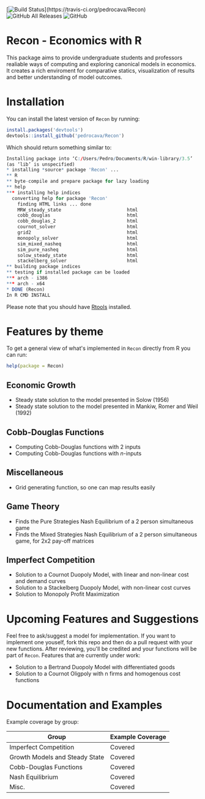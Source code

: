 [![Build Status](https://travis-ci.org/pedrocava/Recon.svg?branch=master?)](https://travis-ci.org/pedrocava/Recon)
![GitHub All Releases](https://img.shields.io/github/downloads/pedrocava/Recon/total.svg?style=for-the-badge)
![GitHub](https://img.shields.io/github/license/pedrocava/Recon.svg?style=for-the-badge)

# Recon - Economics with R

This package aims to provide undergraduate students and professors realiable ways of computing and exploring canonical models in economics. It creates a rich enviroment for comparative statics, visualization of results and better understanding of model outcomes.

# Installation

You can install the latest version of ``Recon`` by running:

``` r
install.packages('devtools')
devtools::install_github('pedrocava/Recon')
```

Which should return something similar to:

``` r
Installing package into ‘C:/Users/Pedro/Documents/R/win-library/3.5’
(as ‘lib’ is unspecified)
* installing *source* package 'Recon' ...
** R
** byte-compile and prepare package for lazy loading
** help
*** installing help indices
  converting help for package 'Recon'
    finding HTML links ... done
    MRW_steady_state                        html  
    cobb_douglas                            html  
    cobb_douglas_2                          html  
    cournot_solver                          html  
    grid2                                   html  
    monopoly_solver                         html  
    sim_mixed_nasheq                        html  
    sim_pure_nasheq                         html  
    solow_steady_state                      html  
    stackelberg_solver                      html  
** building package indices
** testing if installed package can be loaded
*** arch - i386
*** arch - x64
* DONE (Recon)
In R CMD INSTALL
```

Please note that you should have [Rtools](http://cran.r-project.org/bin/windows/Rtools/) installed. 

# Features by theme

To get a general view of what's implemented in ``Recon`` directly from R you can run:

``` r
help(package = Recon)
```

## Economic Growth

* Steady state solution to the model presented in Solow (1956)
* Steady state solution to the model presented in Mankiw, Romer and Weil (1992)

## Cobb-Douglas Functions

* Computing Cobb-Douglas functions with 2 inputs
* Computing Cobb-Douglas functions with $n$-inputs

## Miscellaneous
* Grid generating function, so one can map results easily

## Game Theory
* Finds the Pure Strategies Nash Equilibrium of a 2 person simultaneous game 
* Finds the Mixed Strategies Nash Equilibrium of a 2 person simultaneous game, for 2x2 pay-off
matrices

## Imperfect Competition
* Solution to a Cournot Duopoly Model, with linear and non-linear cost and demand curves
* Solution to a Stackelberg Duopoly Model, with non-linear cost curves
* Solution to Monopoly Profit Maximization 


# Upcoming Features and Suggestions

Feel free to ask/suggest a model for implementation. If you want to implement one youself, fork this repo and then do a pull request with your new functions. After reviewing, you'll be credited and your functions will be part of ``Recon``. Features that are currently under work:

* Solution to a Bertrand Duopoly Model with differentiated goods
* Solution to a Cournot Oligpoly with n firms and homogenous cost functions

# Documentation and Examples

Example coverage by group:

| Group                          | Example Coverage |
|--------------------------------|------------------|
| Imperfect Competition          |Covered           |
| Growth Models and Steady State |Covered           | 
| Cobb-Douglas Functions         |Covered           | 
| Nash Equilibrium               |Covered           | 
| Misc.                          |Covered           |  

